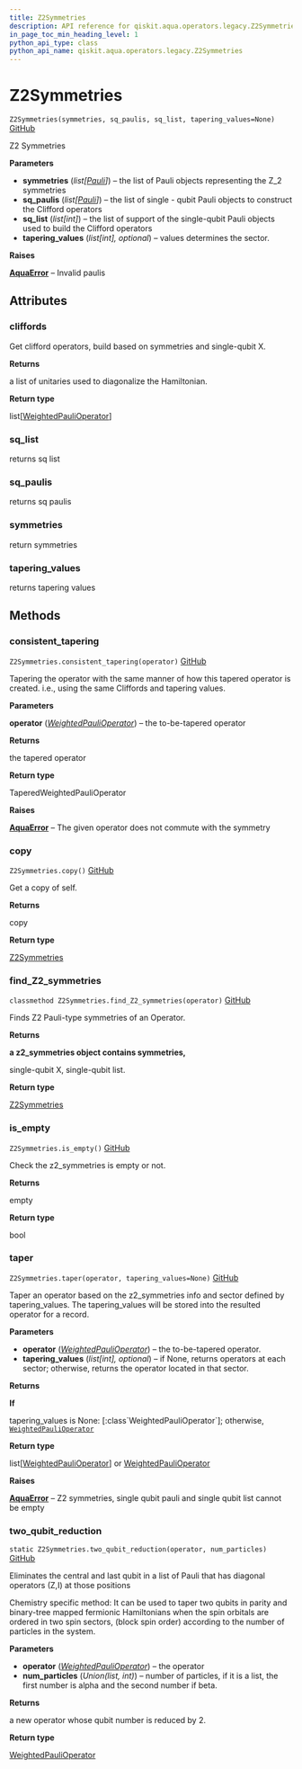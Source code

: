 ```yaml
---
title: Z2Symmetries
description: API reference for qiskit.aqua.operators.legacy.Z2Symmetries
in_page_toc_min_heading_level: 1
python_api_type: class
python_api_name: qiskit.aqua.operators.legacy.Z2Symmetries
---
```


# Z2Symmetries

<span id="qiskit.aqua.operators.legacy.Z2Symmetries" />

`Z2Symmetries(symmetries, sq_paulis, sq_list, tapering_values=None)` [GitHub](https://github.com/qiskit-community/qiskit-aqua/tree/stable/0.7/qiskit/aqua/operators/legacy/weighted_pauli_operator.py "view source code")

Z2 Symmetries

**Parameters**

*   **symmetries** (*list\[*[*Pauli*](qiskit.quantum_info.Pauli "qiskit.quantum_info.Pauli")*]*) – the list of Pauli objects representing the Z\_2 symmetries
*   **sq\_paulis** (*list\[*[*Pauli*](qiskit.quantum_info.Pauli "qiskit.quantum_info.Pauli")*]*) – the list of single - qubit Pauli objects to construct the Clifford operators
*   **sq\_list** (*list\[int]*) – the list of support of the single-qubit Pauli objects used to build the Clifford operators
*   **tapering\_values** (*list\[int], optional*) – values determines the sector.

**Raises**

[**AquaError**](qiskit.aqua.AquaError "qiskit.aqua.AquaError") – Invalid paulis

## Attributes

### cliffords

Get clifford operators, build based on symmetries and single-qubit X.

**Returns**

a list of unitaries used to diagonalize the Hamiltonian.

**Return type**

list\[[WeightedPauliOperator](qiskit.aqua.operators.legacy.WeightedPauliOperator "qiskit.aqua.operators.legacy.WeightedPauliOperator")]

### sq\_list

returns sq list

### sq\_paulis

returns sq paulis

### symmetries

return symmetries

### tapering\_values

returns tapering values

## Methods

### consistent\_tapering

<span id="qiskit.aqua.operators.legacy.Z2Symmetries.consistent_tapering" />

`Z2Symmetries.consistent_tapering(operator)` [GitHub](https://github.com/qiskit-community/qiskit-aqua/tree/stable/0.7/qiskit/aqua/operators/legacy/weighted_pauli_operator.py "view source code")

Tapering the operator with the same manner of how this tapered operator is created. i.e., using the same Cliffords and tapering values.

**Parameters**

**operator** ([*WeightedPauliOperator*](qiskit.aqua.operators.legacy.WeightedPauliOperator "qiskit.aqua.operators.legacy.WeightedPauliOperator")) – the to-be-tapered operator

**Returns**

the tapered operator

**Return type**

TaperedWeightedPauliOperator

**Raises**

[**AquaError**](qiskit.aqua.AquaError "qiskit.aqua.AquaError") – The given operator does not commute with the symmetry

### copy

<span id="qiskit.aqua.operators.legacy.Z2Symmetries.copy" />

`Z2Symmetries.copy()` [GitHub](https://github.com/qiskit-community/qiskit-aqua/tree/stable/0.7/qiskit/aqua/operators/legacy/weighted_pauli_operator.py "view source code")

Get a copy of self.

**Returns**

copy

**Return type**

[Z2Symmetries](qiskit.aqua.operators.legacy.Z2Symmetries "qiskit.aqua.operators.legacy.Z2Symmetries")

### find\_Z2\_symmetries

<span id="qiskit.aqua.operators.legacy.Z2Symmetries.find_Z2_symmetries" />

`classmethod Z2Symmetries.find_Z2_symmetries(operator)` [GitHub](https://github.com/qiskit-community/qiskit-aqua/tree/stable/0.7/qiskit/aqua/operators/legacy/weighted_pauli_operator.py "view source code")

Finds Z2 Pauli-type symmetries of an Operator.

**Returns**

**a z2\_symmetries object contains symmetries,**

single-qubit X, single-qubit list.

**Return type**

[Z2Symmetries](qiskit.aqua.operators.legacy.Z2Symmetries "qiskit.aqua.operators.legacy.Z2Symmetries")

### is\_empty

<span id="qiskit.aqua.operators.legacy.Z2Symmetries.is_empty" />

`Z2Symmetries.is_empty()` [GitHub](https://github.com/qiskit-community/qiskit-aqua/tree/stable/0.7/qiskit/aqua/operators/legacy/weighted_pauli_operator.py "view source code")

Check the z2\_symmetries is empty or not.

**Returns**

empty

**Return type**

bool

### taper

<span id="qiskit.aqua.operators.legacy.Z2Symmetries.taper" />

`Z2Symmetries.taper(operator, tapering_values=None)` [GitHub](https://github.com/qiskit-community/qiskit-aqua/tree/stable/0.7/qiskit/aqua/operators/legacy/weighted_pauli_operator.py "view source code")

Taper an operator based on the z2\_symmetries info and sector defined by tapering\_values. The tapering\_values will be stored into the resulted operator for a record.

**Parameters**

*   **operator** ([*WeightedPauliOperator*](qiskit.aqua.operators.legacy.WeightedPauliOperator "qiskit.aqua.operators.legacy.WeightedPauliOperator")) – the to-be-tapered operator.
*   **tapering\_values** (*list\[int], optional*) – if None, returns operators at each sector; otherwise, returns the operator located in that sector.

**Returns**

**If**

tapering\_values is None: \[:class\`WeightedPauliOperator\`]; otherwise, [`WeightedPauliOperator`](qiskit.aqua.operators.legacy.WeightedPauliOperator "qiskit.aqua.operators.legacy.WeightedPauliOperator")

**Return type**

list\[[WeightedPauliOperator](qiskit.aqua.operators.legacy.WeightedPauliOperator "qiskit.aqua.operators.legacy.WeightedPauliOperator")] or [WeightedPauliOperator](qiskit.aqua.operators.legacy.WeightedPauliOperator "qiskit.aqua.operators.legacy.WeightedPauliOperator")

**Raises**

[**AquaError**](qiskit.aqua.AquaError "qiskit.aqua.AquaError") – Z2 symmetries, single qubit pauli and single qubit list cannot be empty

### two\_qubit\_reduction

<span id="qiskit.aqua.operators.legacy.Z2Symmetries.two_qubit_reduction" />

`static Z2Symmetries.two_qubit_reduction(operator, num_particles)` [GitHub](https://github.com/qiskit-community/qiskit-aqua/tree/stable/0.7/qiskit/aqua/operators/legacy/weighted_pauli_operator.py "view source code")

Eliminates the central and last qubit in a list of Pauli that has diagonal operators (Z,I) at those positions

Chemistry specific method: It can be used to taper two qubits in parity and binary-tree mapped fermionic Hamiltonians when the spin orbitals are ordered in two spin sectors, (block spin order) according to the number of particles in the system.

**Parameters**

*   **operator** ([*WeightedPauliOperator*](qiskit.aqua.operators.legacy.WeightedPauliOperator "qiskit.aqua.operators.legacy.WeightedPauliOperator")) – the operator
*   **num\_particles** (*Union(list, int)*) – number of particles, if it is a list, the first number is alpha and the second number if beta.

**Returns**

a new operator whose qubit number is reduced by 2.

**Return type**

[WeightedPauliOperator](qiskit.aqua.operators.legacy.WeightedPauliOperator "qiskit.aqua.operators.legacy.WeightedPauliOperator")

